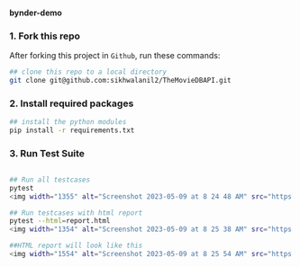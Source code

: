 #### bynder-demo

### 1. Fork this repo

After forking this project in `Github`, run these commands:

```bash
## clone this repo to a local directory
git clone git@github.com:sikhwalanil2/TheMovieDBAPI.git

```

### 2. Install required packages
```bash
## install the python modules
pip install -r requirements.txt

```
### 3. Run Test Suite

```bash

## Run all testcases
pytest
<img width="1355" alt="Screenshot 2023-05-09 at 8 24 48 AM" src="https://user-images.githubusercontent.com/31472941/236984303-8f273a22-4e74-453a-8762-597e2ad69aeb.png">

## Run testcases with html report
pytest --html=report.html 
<img width="1354" alt="Screenshot 2023-05-09 at 8 25 38 AM" src="https://user-images.githubusercontent.com/31472941/236984245-24b8a197-82ed-4863-9d52-3dbd6935b365.png">

##HTML report will look like this
<img width="1554" alt="Screenshot 2023-05-09 at 8 25 54 AM" src="https://user-images.githubusercontent.com/31472941/236984556-7d9818cf-8dbc-4125-aced-b391112f42b3.png">
```
